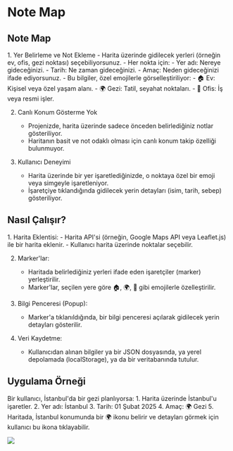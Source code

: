 # Note Map



 <h2>Note Map</h2>
1. Yer Belirleme ve Not Ekleme
   - Harita üzerinde gidilecek yerleri (örneğin ev, ofis, gezi noktası) seçebiliyorsunuz.
   - Her nokta için:
     - Yer adı: Nereye gideceğinizi.
     - Tarih: Ne zaman gideceğinizi.
     - Amaç: Neden gideceğinizi ifade ediyorsunuz.
   - Bu bilgiler, özel emojilerle görselleştiriliyor:
     - 🏠 Ev: Kişisel veya özel yaşam alanı.
     - 🌍 Gezi: Tatil, seyahat noktaları.
     - 🏢 Ofis: İş veya resmi işler.

2. Canlı Konum Gösterme Yok
   - Projenizde, harita üzerinde sadece önceden belirlediğiniz notlar gösteriliyor.
   - Haritanın basit ve not odaklı olması için canlı konum takip özelliği bulunmuyor.

3. Kullanıcı Deneyimi
   - Harita üzerinde bir yer işaretlediğinizde, o noktaya özel bir emoji veya simgeyle işaretleniyor.
   - İşaretçiye tıklandığında gidilecek yerin detayları (isim, tarih, sebep) gösteriliyor.

<h2>Nasıl Çalışır?</h2>
1. Harita Eklentisi: 
   - Harita API'si (örneğin, Google Maps API veya Leaflet.js) ile bir harita eklenir.
   - Kullanıcı harita üzerinde noktalar seçebilir.

2. Marker'lar: 
   - Haritada belirlediğiniz yerleri ifade eden işaretçiler (marker) yerleştirilir.
   - Marker'lar, seçilen yere göre 🏠, 🌍, 🏢 gibi emojilerle özelleştirilir.

3. Bilgi Penceresi (Popup):
   - Marker'a tıklanıldığında, bir bilgi penceresi açılarak gidilecek yerin detayları gösterilir.

4. Veri Kaydetme:
   - Kullanıcıdan alınan bilgiler ya bir JSON dosyasında, ya yerel depolamada (localStorage), ya da bir veritabanında tutulur.

 <h2>Uygulama Örneği</h2>
Bir kullanıcı, İstanbul'da bir gezi planlıyorsa:
1. Harita üzerinde İstanbul'u işaretler.
2. Yer adı: İstanbul
3. Tarih: 01 Şubat 2025
4. Amaç: 🌍 Gezi
5. Haritada, İstanbul konumunda bir 🌍 ikonu belirir ve detayları görmek için kullanıcı bu ikona tıklayabilir.


![](noteMap.gif)

